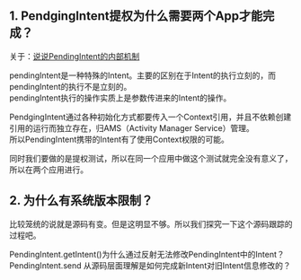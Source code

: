 ## 1. PendgingIntent提权为什么需要两个App才能完成？
关于：[说说PendingIntent的内部机制](https://my.oschina.net/youranhongcha/blog/196933)

pendingIntent是一种特殊的Intent。主要的区别在于Intent的执行立刻的，而pendingIntent的执行不是立刻的。    
pendingIntent执行的操作实质上是参数传进来的Intent的操作。

PendgingIntent通过各种初始化方式都要传入一个Context引用，并且不依赖创建引用的运行而独立存在，归AMS（Activity Manager Service）管理。     
所以PendingIntent携带的Intent有了使用Context权限的可能。   

同时我们要做的是提权测试，所以在同一个应用中做这个测试就完全没有意义了，所以在两个应用进行。

## 2. 为什么有系统版本限制？
比较笼统的说就是源码有变。但是这明显不够。所以我们探究一下这个源码跟踪的过程吧。


PendingIntent.getIntent()为什么通过反射无法修改PendingIntent中的Intent？
PendingIntent.send 从源码层面理解是如何完成新Intent对旧Intent信息修改的？
